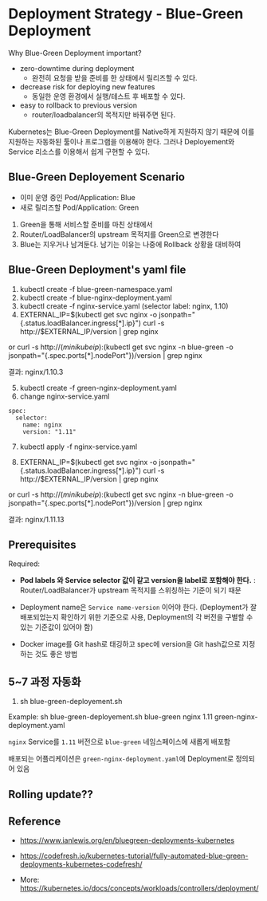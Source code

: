 # Deployment Strategy - Blue-Green Deployment

Why Blue-Green Deployment important?
- zero-downtime during deployment
  - 완전히 요청을 받을 준비를 한 상태에서 릴리즈할 수 있다.
- decrease risk for deploying new features
  - 동일한 운영 환경에서 실행/테스트 후 배포할 수 있다.
- easy to rollback to previous version
  - router/loadbalancer의 목적지만 바꿔주면 된다.

Kubernetes는 Blue-Green Deployment를 Native하게 지원하지 않기 때문에 이를 지원하는 자동화된 툴이나 프로그램을 이용해야 한다.
그러나 Deployement와 Service 리소스를 이용해서 쉽게 구현할 수 있다.

## Blue-Green Deployement Scenario

- 이미 운영 중인 Pod/Application: Blue
- 새로 릴리즈할 Pod/Application: Green

1. Green을 통해 서비스할 준비를 마친 상태에서
2. Router/LoadBalancer의 upstream 목적지를 Green으로 변경한다
3. Blue는 지우거나 남겨둔다. 남기는 이유는 나중에 Rollback 상황을 대비하여

## Blue-Green Deployment's yaml file

1. kubectl create -f blue-green-namespace.yaml
2. kubectl create -f blue-nginx-deployment.yaml
3. kubectl create -f nginx-service.yaml (selector label: nginx, 1.10)
4. EXTERNAL_IP=$(kubectl get svc nginx -o jsonpath="{.status.loadBalancer.ingress[*].ip}")
curl -s http://$EXTERNAL_IP/version | grep nginx

or curl -s http://$(minikube ip):$(kubectl get svc nginx -n blue-green -o jsonpath="{.spec.ports[*].nodePort"})/version | grep nginx

결과: nginx/1.10.3

5. kubectl create -f green-nginx-deployment.yaml
6. change nginx-service.yaml 
```
spec:
  selector:
    name: nginx
    version: "1.11"
```

7. kubectl apply -f nginx-service.yaml

8. EXTERNAL_IP=$(kubectl get svc nginx -o jsonpath="{.status.loadBalancer.ingress[*].ip}")
curl -s http://$EXTERNAL_IP/version | grep nginx

or curl -s http://$(minikube ip):$(kubectl get svc nginx -n blue-green -o jsonpath="{.spec.ports[*].nodePort"})/version | grep nginx

결과: nginx/1.11.13

## Prerequisites

Required:
- **Pod labels 와 Service selector 값이 같고 version을 label로 포함해야 한다.** : Router/LoadBalancer가 upstream 목적지를 스위칭하는 기준이 되기 때문
- Deployment name은 `Service name-version` 이어야 한다. (Deployment가 잘 배포되었는지 확인하기 위한 기준으로 사용, Deployment의 각 버전을 구별할 수 있는 기준값이 있어야 함)

- Docker image를 Git hash로 태깅하고 spec에 version을 Git hash값으로 지정하는 것도 좋은 방법

## 5~7 과정 자동화
1. sh blue-green-deployement.sh <namespace> <service-name> <new-version> <new-deployment-file-path>

Example:
sh blue-green-deployement.sh blue-green nginx 1.11 green-nginx-deployment.yaml

`nginx` Service를 `1.11` 버전으로 `blue-green` 네임스페이스에 새롭게 배포함

배포되는 어플리케이션은 `green-nginx-deployment.yaml`에 Deployment로 정의되어 있음



## Rolling update??


## Reference 
- https://www.ianlewis.org/en/bluegreen-deployments-kubernetes
- https://codefresh.io/kubernetes-tutorial/fully-automated-blue-green-deployments-kubernetes-codefresh/

- More: https://kubernetes.io/docs/concepts/workloads/controllers/deployment/